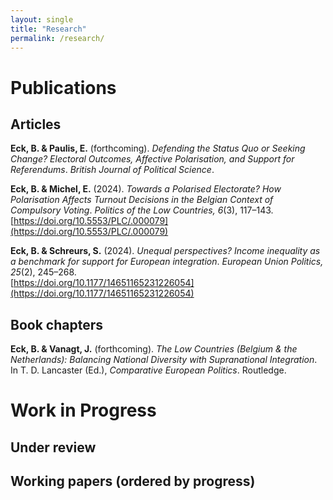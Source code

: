 ```yaml
---
layout: single
title: "Research"
permalink: /research/
---
```


# Publications

## Articles

**Eck, B. & Paulis, E.** (forthcoming). *Defending the Status Quo or Seeking Change? Electoral Outcomes, Affective Polarisation, and Support for Referendums*. _British Journal of Political Science_.

**Eck, B. & Michel, E.** (2024). *Towards a Polarised Electorate? How Polarisation Affects Turnout Decisions in the Belgian Context of Compulsory Voting*. _Politics of the Low Countries, 6_(3), 117–143.  
[https://doi.org/10.5553/PLC/.000079](https://doi.org/10.5553/PLC/.000079)

**Eck, B. & Schreurs, S.** (2024). *Unequal perspectives? Income inequality as a benchmark for support for European integration*. _European Union Politics, 25_(2), 245–268.  
[https://doi.org/10.1177/14651165231226054](https://doi.org/10.1177/14651165231226054)


## Book chapters 
**Eck, B. & Vanagt, J.** (forthcoming). *The Low Countries (Belgium & the Netherlands): Balancing National Diversity with Supranational Integration*. In T. D. Lancaster (Ed.), _Comparative European Politics_. Routledge.


# Work in Progress


## Under review 


## Working papers (ordered by progress)
